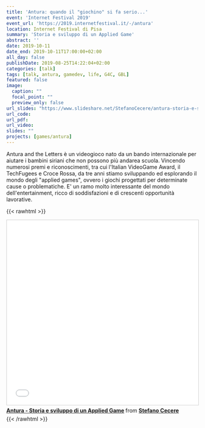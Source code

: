 ```yaml
---
title: 'Antura: quando il "giochino" si fa serio...'
event: 'Internet Festival 2019'
event_url: 'https://2019.internetfestival.it/-/antura'
location: Internet Festival di Pisa
summary: 'Storia e sviluppo di un Applied Game'
abstract: ''
date: 2019-10-11
date_end: 2019-10-11T17:00:00+02:00
all_day: false
publishDate: 2019-08-25T14:22:04+02:00
categories: [talk]
tags: [talk, antura, gamedev, life, G4C, GBL]
featured: false
image:
  caption: ""
  focal_point: ""
  preview_only: false
url_slides: "https://www.slideshare.net/StefanoCecere/antura-storia-e-sviluppo-di-un-applied-game"
url_code:
url_pdf:
url_video:
slides: ""
projects: [games/antura]
---
```


Antura and the Letters è un videogioco nato da un bando internazionale per aiutare i bambini siriani che non possono più andarea scuola. Vincendo numerosi premi e riconoscimenti, tra cui l'Italian VideoGame Award, il TechFugees e Croce Rossa, da tre anni stiamo sviluppando ed esplorando il mondo degli "applied games", ovvero i giochi progettati per determinate cause o problematiche. E' un ramo molto interessante del mondo dell'entertainment, ricco di soddisfazioni e di crescenti opportunità lavorative.

{{< rawhtml >}}
<iframe src="//www.slideshare.net/slideshow/embed_code/key/LVV12u4bsN52aO" width="595" height="485" frameborder="0" marginwidth="0" marginheight="0" scrolling="no" style="border:1px solid #CCC; border-width:1px; margin-bottom:5px; max-width: 100%;" allowfullscreen> </iframe> <div style="margin-bottom:5px"> <strong> <a href="//www.slideshare.net/StefanoCecere/antura-storia-e-sviluppo-di-un-applied-game" title="Antura - Storia e sviluppo di un Applied Game" target="_blank">Antura - Storia e sviluppo di un Applied Game</a> </strong> from <strong><a href="https://www.slideshare.net/StefanoCecere" target="_blank">Stefano Cecere</a></strong> </div>
{{< /rawhtml >}}

